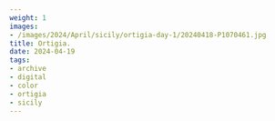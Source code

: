 ```yaml
---
weight: 1
images:
- /images/2024/April/sicily/ortigia-day-1/20240418-P1070461.jpg
title: Ortigia.
date: 2024-04-19
tags:
- archive
- digital
- color
- ortigia
- sicily
---
```


